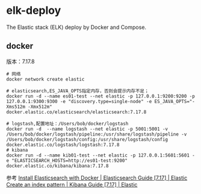 # elk-deploy
The Elastic stack (ELK) deploy by Docker and Compose.

## docker
版本：7.17.8
```shell
# 网络
docker network create elastic

# elasticsearch,ES_JAVA_OPTS指定内存，否则会提示内存不足；
docker run -d --name es01-test --net elastic -p 127.0.0.1:9200:9200 -p 127.0.0.1:9300:9300 -e "discovery.type=single-node" -e ES_JAVA_OPTS="-Xms512m -Xmx512m"  docker.elastic.co/elasticsearch/elasticsearch:7.17.8

# logstash,配置地址：/Users/bob/docker/logstash
docker run -d  --name logstash --net elastic -p 5001:5001 -v /Users/bob/docker/logstash/pipeline:/usr/share/logstash/pipeline -v /Users/bob/docker/logstash/config:/usr/share/logstash/config docker.elastic.co/logstash/logstash:7.17.8
# kibana
docker run -d --name kib01-test --net elastic -p 127.0.0.1:5601:5601 -e "ELASTICSEARCH_HOSTS=http://es01-test:9200" docker.elastic.co/kibana/kibana:7.17.8
```
 参考
[Install Elasticsearch with Docker | Elasticsearch Guide [7.17] | Elastic](https://www.elastic.co/guide/en/elasticsearch/reference/7.17/docker.html)
[Create an index pattern | Kibana Guide [7.17] | Elastic](https://www.elastic.co/guide/en/kibana/7.17/index-patterns.html)

